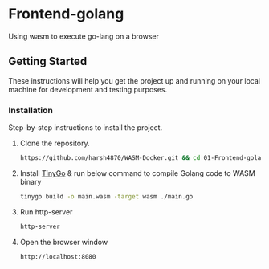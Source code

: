 # Frontend-golang
Using wasm to execute go-lang on a browser

## Getting Started

These instructions will help you get the project up and running on your local machine for development and testing purposes.

### Installation

Step-by-step instructions to install the project.

1. Clone the repository.
   ```sh
   https://github.com/harsh4870/WASM-Docker.git && cd 01-Frontend-golang
   ```
2. Install [TinyGo](https://github.com/tinygo-org/tinygo) & run below command to compile Golang code to WASM binary
   ```sh
   tinygo build -o main.wasm -target wasm ./main.go
   ```
2. Run http-server
   ```sh
   http-server
   ```
3. Open the browser window
   ```
   http://localhost:8080
   ```
